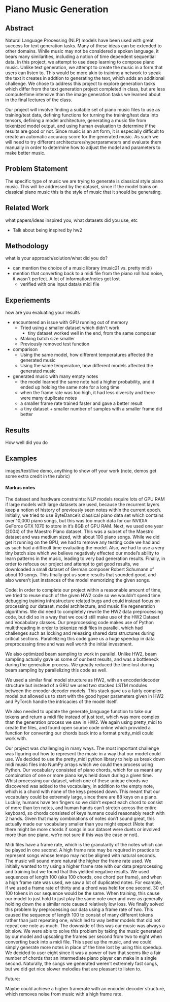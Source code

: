 # Piano Music Generation

## Abstract
Natural Language Processing (NLP) models have been used with great success for text generation tasks. Many of these ideas can be extended to other domains. While music may not be considered a spoken language, it bears many similarities, including a notion of time dependent sequential data. In this project, we attempt to use deep learning to compose piano music. Unlike text generation, we attempt to create the music in a form that users can listen to. This would be more akin to training a network to speak the text it creates in addtion to generating the text, which adds an additional challenge. We chose to address this project to explore generation tasks which differ from the text generation project completed in class, but are less compute/time intensive than the image generation tasks we learned about in the final lectures of the class.

Our project will involve finding a suitable set of piano music files to use as training/test data, defining functions for turning the training/test data into tensors, defining a model architecture, generating a music file from tokenized model output, and using human evaluation to determine if the results are good or not. Since music is an art form, it is especially difficult to create an automatic accuracy score for the generated music. As such we will need to try different architectures/hyperparameters and evaluate them manually in order to determine how to adjust the model and parameters to make better music.

## Problem Statement
The specific type of music we are trying to generate is classical style piano music. This will be addressed by the dataset, since if the model trains on classical piano music this is the style of music that it should be generating.
## Related Work
  what papers/ideas inspired you, what datasets did you use, etc
- Talk about being inspired by hw2
## Methodology
  what is your approach/solution/what did you do?
- can mention the choice of a music library (music21 vs. pretty midi)
- mention that converting back to a midi file from the piano roll had noise, it wasn't perfect. A lot of information/notes got lost
  - verified with one input data/a midi file
## Experiements
how are you evaluating your results
- encountered an issue with GPU running out of memory
  - Tried using a smaller dataset which didn't work
    - tiny dataset worked well in the end, from the same composer
  - Making batch size smaller
  - Previously removed test function
- comparison
  - Using the same model, how different temperatures affected the generated music
  - Using the same temperature, how different models affected the generated music
- generated music with many empty notes
  - the model learned the same note had a higher probability, and it ended up holding the same note for a long time
  -  when the frame rate was too high, it had less diversity and there were many duplicate notes
  -  a smaller frame rate trained faster and gave a better result
  -  a tiny dataset + smaller number of samples with a smaller frame did better
## Results
How well did you do
## Examples
images/text/live demo, anything to show off your work (note, demos get some extra credit in the rubric)

#### Markus notes
The dataset and hardware constraints:
NLP models require lots of GPU RAM if large models with large datasets are used, because the recurrent layers keep a notion of history of previously seen notes within the current epoch. Initially, we tried to use ByteDance’s classical piano data set which contains over 10,000 piano songs, but this was too much data for our NVIDIA GeForce GTX 1070 to store in it’s 8GB of GPU RAM. Next, we used one year (2004) of the Maestro Piano dataset. This was a subset of the Maestro dataset and was medium sized, with about 100 piano songs. While we did get it running on the GPU, we had to remove any testing code we had and as such had a difficult time evaluating the model. Also, we had to use a very tiny batch size which we believe negatively effected our model’s ability to learn patterns in the music, leading to very bad generation results. Finally, in order to refocus our project and attempt to get good results, we downloaded a small dataset of German composer Robert Schumann of about 10 songs. This finally got us some results that sounded good, and also weren’t just instances of the model memorizing the given songs.

Code:
In order to complete our project within a reasonable amount of time, we tried to reuse much of the given HW2 code so we wouldn’t spend time debugging training infrastructure related bugs and could instead focus on processing our dataset,  model architecture, and music file regeneration algorithms. We did need to completely rewrite the HW2 data preprocessing code, but did so in a way that we could still make use of the HW2 Dataset and Vocabulary classes. Our preprocessing code makes use of Python multithreading in order to tokenize midi files in parallel, which had challenges such as locking and releasing shared data structures during critical sections. Parallelizing this code gave us a huge speedup in data preprocessing time and was well worth the initial investment.

We also optimized beam sampling to work in parallel. Unlike HW2, beam sampling actually gave us some of our best results, and was a bottleneck during the generation process. We greatly reduced the time lost during beam sampling by parallelizing this code as well.

We used a similar final model structure as HW2, with an encoder/decoder structure but instead of a GRU we used two stacked LSTM modules between the encoder decoder models. This stack gave us a fairly complex model but allowed us to start with the good hyper parameters given in HW2 and PyTorch handle the intricacies of the model itself.

We also needed to update the generate_language function to take our tokens and return a midi file instead of just text, which was more complex than the generation process we saw in HW2. We again using pretty_midi to create the files, and found open source code online which provided a function for converting our chords back into a format pretty_midi could work with.


Our project was challenging in many ways. The most important challenge was figuring out how to represent the music in a way that our model could use. We decided to use the pretty_midi python library to help us break down midi music files into NumPy arrays which we could then process using Python. Our vocabulary consisted of piano chords, which for us meant any combination of one or more piano keys held down during a given time. Whist processing our dataset, which one of these unique chords we discovered was added to the vocabulary, in addition to the empty note, which is a chord with none of the keys pressed down. This meant that our vocabulary could be extremely large, since there are 88 keys on a piano. Luckily, humans have ten fingers so we didn’t expect each chord to consist of more than ten notes, and human hands can’t stretch across the entire keyboard, so chords consisted of keys humans could reasonably reach with 2 hands. Given that many combinations of notes don’t sound great, this actually made our vocabulary smaller than you might expect (Note that there might be more chords if songs in our dataset were duets or involved more than one piano, we’re not sure if this was the case or not).

Midi files have a frame rate, which is the granularity of the notes which can be played in one second. A high frame rate may be required in practice to represent songs whose tempo may not be aligned with natural seconds. The music will sound more natural the higher the frame rate used. We initially wanted to try using a higher frame rate with our data preprocessing and training but we found that this yielded negative results. We used sequences of length 100 (aka 100 chords, one chord per frame), and when a high frame rate was used, we saw a lot of duplicated notes. For example, if we used a frame rate of thirty and a chord was held for one second, 30 of 100 tokens in our sequence would be the same. When training, this cause our model to just hold to just play the same note over and over as generally holding down the a similar note caused relatively low loss. We finally solved this problem by preprocessing our data using a frame rate of two. This caused the sequence of length 100 to consist of many different tokens rather than just repeating one, which led to way better models that did not repeat one note as much. The downside of this was our music was always a bit slow. We were able to solve this problem by taking the music generated by our model and upscaling the frames per second from two to eight when converting back into a midi file. This sped up the music, and we could simply generate more notes in place of the time lost by using this speedup. We decided to user eight since it was a power of two that seems like a fair number of chords that an intermediate piano player can make in a single second. Naturally, the songs we generated weren’t extremely fast songs, but we did get nice slower melodies that are pleasant to listen to.



Future:

Maybe could achieve a higher framerate with an encoder decoder structure, which removes noise from music with a high frame rate.
